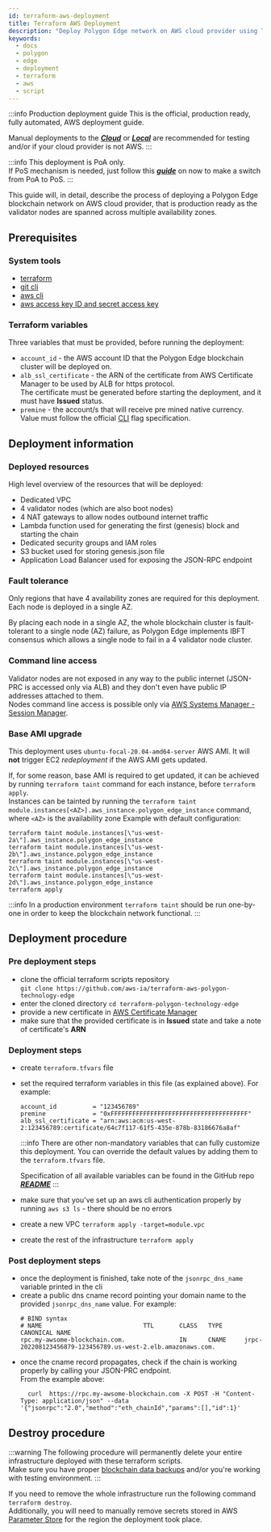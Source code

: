 ```yaml
---
id: terraform-aws-deployment
title: Terraform AWS Deployment
description: "Deploy Polygon Edge network on AWS cloud provider using Terraform"
keywords:
  - docs
  - polygon
  - edge
  - deployment
  - terraform
  - aws
  - script
---
```

:::info Production deployment guide
This is the official, production ready, fully automated, AWS deployment guide.   

Manual deployments to the ***[Cloud](set-up-ibft-on-the-cloud)*** or ***[Local](set-up-ibft-locally)*** 
are recommended for testing and/or if your cloud provider is not AWS.
:::

:::info
This deployment is PoA only.   
If PoS mechanism is needed, just follow this ***[guide](/docs/edge/consensus/migration-to-pos)*** on now to make a switch from PoA to PoS.
:::

This guide will, in detail, describe the process of deploying a Polygon Edge blockchain network on AWS cloud provider, 
that is production ready as the validator nodes are spanned across multiple availability zones.

## Prerequisites

### System tools
* [terraform](https://www.terraform.io/)
* [git cli](https://github.com/git-guides/install-git)
* [aws cli](https://docs.aws.amazon.com/cli/latest/userguide/getting-started-install.html)
* [aws access key ID and secret access key](https://docs.aws.amazon.com/cli/latest/userguide/getting-started-prereqs.html#getting-started-prereqs-keys)

### Terraform variables
Three variables that must be provided, before running the deployment:

* `account_id` - the AWS account ID that the Polygon Edge blockchain cluster will be deployed on.
* `alb_ssl_certificate` - the ARN of the certificate from AWS Certificate Manager to be used by ALB for https protocol.   
  The certificate must be generated before starting the deployment, and it must have **Issued** status.
* `premine` - the account/s that will receive pre mined native currency.
  Value must follow the official [CLI](cli-commands#genesis-flags) flag specification.

## Deployment information
### Deployed resources
High level overview of the resources that will be deployed:

* Dedicated VPC
* 4 validator nodes (which are also boot nodes)
* 4 NAT gateways to allow nodes outbound internet traffic
* Lambda function used for generating the first (genesis) block and starting the chain
* Dedicated security groups and IAM roles
* S3 bucket used for storing genesis.json file
* Application Load Balancer used for exposing the JSON-RPC endpoint

### Fault tolerance

Only regions that have 4 availability zones are required for this deployment. Each node is deployed in a single AZ.

By placing each node in a single AZ, the whole blockchain cluster is fault-tolerant to a single node (AZ) failure, as Polygon Edge implements IBFT
consensus which allows a single node to fail in a 4 validator node cluster.

### Command line access

Validator nodes are not exposed in any way to the public internet (JSON-PRC is accessed only via ALB)
and they don't even have public IP addresses attached to them.  
Nodes command line access is possible only via [AWS Systems Manager - Session Manager](https://aws.amazon.com/systems-manager/features/).

### Base AMI upgrade

This deployment uses `ubuntu-focal-20.04-amd64-server` AWS AMI. It will **not** trigger EC2 *redeployment* if the AWS AMI gets updated.

If, for some reason, base AMI is required to get updated,
it can be achieved by running `terraform taint` command for each instance, before `terraform apply`.   
Instances can be tainted by running the `terraform taint module.instances[<AZ>].aws_instance.polygon_edge_instance` command,
where `<AZ>` is the availability zone
Example with default configuration:
```shell
terraform taint module.instances[\"us-west-2a\"].aws_instance.polygon_edge_instance
terraform taint module.instances[\"us-west-2b\"].aws_instance.polygon_edge_instance
terraform taint module.instances[\"us-west-2c\"].aws_instance.polygon_edge_instance
terraform taint module.instances[\"us-west-2d\"].aws_instance.polygon_edge_instance
terraform apply
```
:::info
In a production environment `terraform taint` should be run one-by-one in order to keep the blockchain network functional.
:::

## Deployment procedure

### Pre deployment steps
* clone the official terraform scripts repository  
`git clone https://github.com/aws-ia/terraform-aws-polygon-technology-edge`
* enter the cloned directory    `cd terraform-polygon-technology-edge`
* provide a new certificate in [AWS Certificate Manager](https://aws.amazon.com/certificate-manager/)
* make sure that the provided certificate is in **Issued** state and take a note of certificate's **ARN**

### Deployment steps
* create `terraform.tfvars` file
* set the required terraform variables in this file (as explained above). For example: 
  ```shell
  account_id          = "123456789"
  premine             = "0xFFFFFFFFFFFFFFFFFFFFFFFFFFFFFFFFFFFFFF"
  alb_ssl_certificate = "arn:aws:acm:us-west-2:123456789:certificate/64c7f117-61f5-435e-878b-83186676a8af"
  ```
  :::info
  There are other non-mandatory variables that can fully customize this deployment. 
  You can override the default values by adding them to the `terraform.tfvars` file.   

  Specification of all available variables can be found in the GitHub repo ***[README](https://github.com/MVPWorkshop/terraform-polygon-technology-edge/blob/b2ef879753ed2377ad856ffa6613bd53cf3659ea/README.md)***
  :::
* make sure that you've set up an aws cli authentication properly by running `aws s3 ls` - there should be no errors
* create a new VPC `terraform apply -target=module.vpc`
* create the rest of the infrastructure `terraform apply`

### Post deployment steps
* once the deployment is finished, take note of the `jsonrpc_dns_name` variable printed in the cli
* create a public dns cname record pointing your domain name to the provided `jsonrpc_dns_name` value. For example:
  ```shell
  # BIND syntax
  # NAME                            TTL       CLASS   TYPE      CANONICAL NAME 
  rpc.my-awsome-blockchain.com.               IN      CNAME     jrpc-202208123456879-123456789.us-west-2.elb.amazonaws.com.
  ```
* once the cname record propagates, check if the chain is working properly by calling your JSON-PRC endpoint.   
  From the example above:
  ```shell
    curl  https://rpc.my-awsome-blockchain.com -X POST -H "Content-Type: application/json" --data '{"jsonrpc":"2.0","method":"eth_chainId","params":[],"id":1}'
  ```
  
## Destroy procedure
:::warning
The following procedure will permanently delete your entire infrastructure deployed with these terraform scripts.    
Make sure you have proper [blockchain data backups](working-with-node/backup-restore) and/or you're working with testing environment.
:::

If you need to remove the whole infrastructure run the following command `terraform destroy`.   
Additionally, you will need to manually remove secrets stored in AWS [Parameter Store](https://aws.amazon.com/systems-manager/features/) 
for the region the deployment took place.